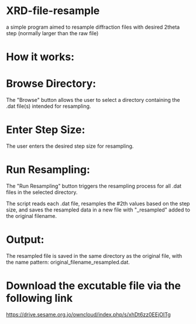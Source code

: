 # XRD-file-resample
a simple program aimed to resample diffraction files with desired 2theta step (normally larger than the raw file)
# How it works: 
# Browse Directory:
The "Browse" button allows the user to select a directory containing the .dat file(s) intended for resampling.

# Enter Step Size:
The user enters the desired step size for resampling.

# Run Resampling:
The "Run Resampling" button triggers the resampling process for all .dat files in the selected directory.

The script reads each .dat file, resamples the #2th values based on the step size, and saves the resampled data in a new file with "_resampled" added to the original filename.

# Output:
The resampled file is saved in the same directory as the original file, with the name pattern: original_filename_resampled.dat.

# Download the excutable file via the following link 
https://drive.sesame.org.jo/owncloud/index.php/s/xhDt6zz0EEjOITg 
